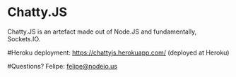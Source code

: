 # Chatty.JS
Chatty.JS is an artefact made out of Node.JS and fundamentally, Sockets.IO.

#Heroku deployment:
https://chattyjs.herokuapp.com/ (deployed at Heroku)

#Questions?
Felipe: felipe@nodeio.us

